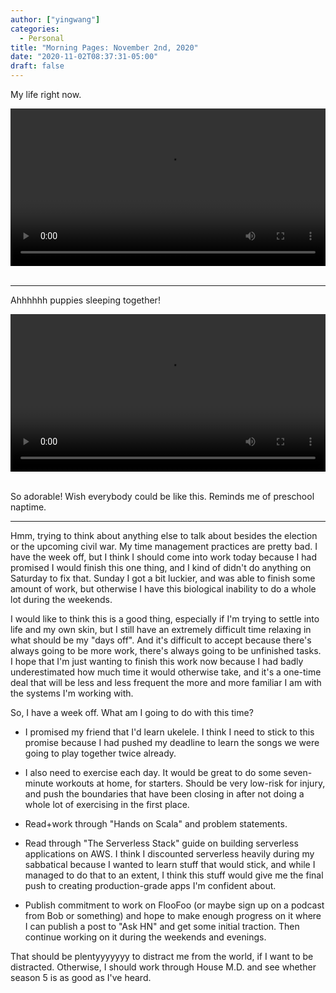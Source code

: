 ```yaml
---
author: ["yingwang"]
categories:
  - Personal
title: "Morning Pages: November 2nd, 2020"
date: "2020-11-02T08:37:31-05:00"
draft: false
---
```


My life right now.

<!-- https://stackoverflow.com/a/26276254 -->
<video style="width: 100%; width: -moz-available; width: -webkit-fill-available;
    width: fill-available; max-width: 100%;" controls> <source
    src="/video/general/covid.mp4" type="video/mp4"> Your browser does not
    support HTML5 video. </video> <br/> <br/>

__________

Ahhhhhh puppies sleeping together!

<!-- https://stackoverflow.com/a/26276254 -->
<video style="width: 100%; width: -moz-available; width: -webkit-fill-available;
    width: fill-available; max-width: 100%;" controls> <source
    src="/video/posts/2020/11/02/morning_pages.mp4" type="video/mp4"> Your browser does not
    support HTML5 video. </video> <br/> <br/>

So adorable! Wish everybody could be like this. Reminds me of preschool naptime.

__________

Hmm, trying to think about anything else to talk about besides the election or
the upcoming civil war. My time management practices are pretty bad. I have the
week off, but I think I should come into work today because I had promised I
would finish this one thing, and I kind of didn't do anything on Saturday to fix
that. Sunday I got a bit luckier, and was able to finish some amount of work,
but otherwise I have this biological inability to do a whole lot during the
weekends.

I would like to think this is a good thing, especially if I'm trying to settle
into life and my own skin, but I still have an extremely difficult time relaxing
in what should be my "days off". And it's difficult to accept because there's
always going to be more work, there's always going to be unfinished tasks. I
hope that I'm just wanting to finish this work now because I had badly
underestimated how much time it would otherwise take, and it's a one-time deal
that will be less and less frequent the more and more familiar I am with the
systems I'm working with.

So, I have a week off. What am I going to do with this time?

- I promised my friend that I'd learn ukelele. I think I need to stick to this
  promise because I had pushed my deadline to learn the songs we were going to
  play together twice already.

- I also need to exercise each day. It would be great to do some seven-minute
  workouts at home, for starters. Should be very low-risk for injury, and push
  the boundaries that have been closing in after not doing a whole lot of
  exercising in the first place.

- Read+work through "Hands on Scala" and problem statements.

- Read through "The Serverless Stack" guide on building serverless applications
  on AWS. I think I discounted serverless heavily during my sabbatical because I
  wanted to learn stuff that would stick, and while I managed to do that to an
  extent, I think this stuff would give me the final push to creating
  production-grade apps I'm confident about.

- Publish commitment to work on FlooFoo (or maybe sign up on a podcast from Bob
  or something) and hope to make enough progress on it where I can publish a
  post to "Ask HN" and get some initial traction. Then continue working on it
  during the weekends and evenings.

That should be plentyyyyyyy to distract me from the world, if I want to be
distracted. Otherwise, I should work through House M.D. and see whether season 5
is as good as I've heard.

